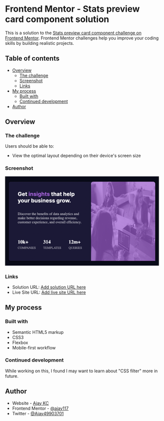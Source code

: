 # Frontend Mentor - Stats preview card component solution

This is a solution to the [Stats preview card component challenge on Frontend Mentor](https://www.frontendmentor.io/challenges/stats-preview-card-component-8JqbgoU62). Frontend Mentor challenges help you improve your coding skills by building realistic projects.

## Table of contents

- [Overview](#overview)
  - [The challenge](#the-challenge)
  - [Screenshot](#screenshot)
  - [Links](#links)
- [My process](#my-process)
  - [Built with](#built-with)
  - [Continued development](#continued-development)
- [Author](#author)

## Overview

### The challenge

Users should be able to:

- View the optimal layout depending on their device's screen size

### Screenshot

![](./screenshot.jpeg)

### Links

- Solution URL: [Add solution URL here](https://github.com/ajay117/stats-preview-card-component-main)
- Live Site URL: [Add live site URL here](https://ajay117.github.io/stats-preview-card-component-main/)

## My process

### Built with

- Semantic HTML5 markup
- CSS3
- Flexbox
- Mobile-first workflow

### Continued development

While working on this, I found I may want to learn about "CSS filter" more in future.

## Author

- Website - [Ajay KC](https://github.com/ajay117)
- Frontend Mentor - [@ajay117](https://www.frontendmentor.io/profile/ajay117)
- Twitter - [@Ajay49903701](https://twitter.com/Ajay49903701)

